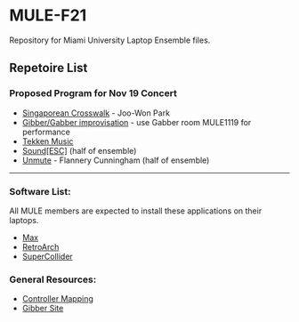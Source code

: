 # MULE-F21

Repository for Miami University Laptop Ensemble files.  
  
## Repetoire List

### Proposed Program for Nov 19 Concert
- [Singaporean Crosswalk](SingaporeanCrosswalk) - Joo-Won Park
- [Gibber/Gabber improvisation](Other/Gibber) - use Gabber room MULE1119 for performance
- [Tekken Music](Tekken)
- [Sound[ESC]](SoundESC) (half of ensemble)
- [Unmute](Unmute) - Flannery Cunningham (half of ensemble)

---

### Software List:
All MULE members are expected to install these applications on their laptops.
- [Max](https://cycling74.com/downloads)
- [RetroArch](https://www.retroarch.com/)
- [SuperCollider](https://supercollider.github.io/)

### General Resources:
- [Controller Mapping](Other/ControllerMapping)
- [Gibber Site](https://gibber.cc/alpha/playground/)